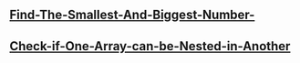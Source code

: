 [Find-The-Smallest-And-Biggest-Number-](./Find-the-Smallest-and-Biggest-Numbers.js)
---
[Check-if-One-Array-can-be-Nested-in-Another](./Check-if-One-Array-can-be-Nested-in-Another.js)
---
